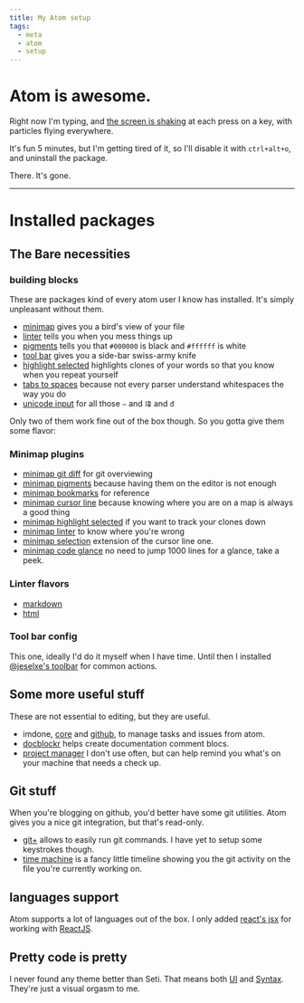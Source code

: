 ```yaml
---
title: My Atom setup
tags:
  - meta
  - atom
  - setup
---
```

# Atom is awesome.

Right now I'm typing, and [the screen is shaking](https://atom.io/packages/activate-power-mode) at each press on a key, with particles flying everywhere.

It's fun 5 minutes, but I'm getting tired of it, so I'll disable it with `ctrl+alt+o`, and uninstall the package.

There. It's gone.

---
# Installed packages

## The Bare necessities

### building blocks
These are packages kind of every atom user I know has installed. It's simply unpleasant without them.

-   [minimap](https://atom.io/packages/minimap) gives you a bird's view of your file
-   [linter](https://atom.io/packages/linter) tells you when you mess things up
-   [pigments](https://atom.io/packages/pigments) tells you that `#000000` is black and `#ffffff` is white
-   [tool bar](https://atom.io/packages/tool-bar) gives you a side-bar swiss-army knife
-   [highlight selected](https://atom.io/packages/highlight-selected) highlights clones of your words so that you know when you repeat yourself
-   [tabs to spaces](https://atom.io/packages/tabs-to-spaces) because not every parser understand whitespaces the way you do
-   [unicode input](https://atom.io/packages/unicode-input) for all those `―` and `㙔` and `đ`

Only two of them work fine out of the box though. So you gotta give them some flavor:

### Minimap plugins

-   [minimap git diff](https://atom.io/packages/minimap-git-diff) for git overviewing
-   [minimap pigments](https://atom.io/packages/minimap-pigments) because having them on the editor is not enough
-   [minimap bookmarks](https://atom.io/packages/minimap-bookmarks) for reference
-   [minimap cursor line](https://atom.io/packages/minimap-cursorline) because knowing where you are on a map is always a good thing
-   [minimap highlight selected](https://atom.io/packages/minimap-highlight-selected) if you want to track your clones down
-   [minimap linter](https://atom.io/packages/minimap-linter) to know where you're wrong
-   [minimap selection](https://atom.io/packages/minimap-selection) extension of the cursor line one.
-   [minimap code glance](https://atom.io/packages/minimap-codeglance) no need to jump 1000 lines for a glance, take a peek.

### Linter flavors

-   [markdown](https://atom.io/packages/linter-markdown)
-   [html](https://atom.io/packages/linter-htmlhint)

### Tool bar config

This one, ideally I'd do it myself when I have time. Until then I installed [@jeselxe's toolbar](https://atom.io/packages/tool-bar-atom) for common actions.

## Some more useful stuff

These are not essential to editing, but they are useful.
-   imdone, [core](https://atom.io/packages/imdone-atom) and [github](https://atom.io/packages/imdone-atom-github), to manage tasks and issues from atom.
-   [docblockr](https://atom.io/packages/docblockr) helps create documentation comment blocs.
-   [project manager](https://atom.io/packages/project-manager) I don't use often, but can help remind you what's on your machine that needs a check up.

## Git stuff

When you're blogging on github, you'd better have some git utilities. Atom gives you a nice git integration, but that's read-only.

-   [git+](https://atom.io/packages/git-plus) allows to easily run git commands. I have yet to setup some keystrokes though.
-   [time machine](https://atom.io/packages/git-time-machine) is a fancy little timeline showing you the git activity on the file you're currently working on.

## languages support

Atom supports a lot of languages out of the box. I only added [react's jsx](https://atom.io/packages/react) for working with [ReactJS](https://facebook.github.io/react/).

## Pretty code is pretty

I never found any theme better than Seti. That means both [UI](https://atom.io/themes/seti-ui) and [Syntax](https://atom.io/themes/seti-syntax). They're just a visual orgasm to me.
